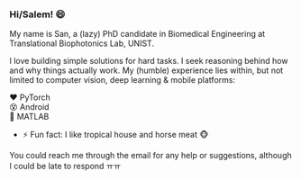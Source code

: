 ### Hi/Salem! 😄 
  
My name is San, a (lazy) PhD candidate in Biomedical Engineering at Translational Biophotonics Lab, UNIST.  
  
I love building simple solutions for hard tasks. I seek reasoning behind how and why things actually work. My (humble) experience lies within, but not limited to computer vision, deep learning & mobile platforms:  
  
:heart: PyTorch  
:dizzy_face: Android  
:grimacing: MATLAB  

- ⚡ Fun fact: I like tropical house and horse meat :monkey_face:
  
You could reach me through the email for any help or suggestions, although I could be late to respond ㅠㅠ
<!--
**tuttelikz/tuttelikz** is a ✨ _special_ ✨ repository because its `README.md` (this file) appears on your GitHub profile.

BME Research at TBL

- 🔭 I’m currently working on ...
- 🌱 I’m currently learning ...
- 👯 I’m looking to collaborate on ...
- 🤔 I’m looking for help with ...
- 💬 Ask me about ...
- 📫 How to reach me: ...
- 😄 Pronouns: ...
- ⚡ Fun fact: Eat horse meat
- 🔭 I’m currently working on ...
- 👋
-->
